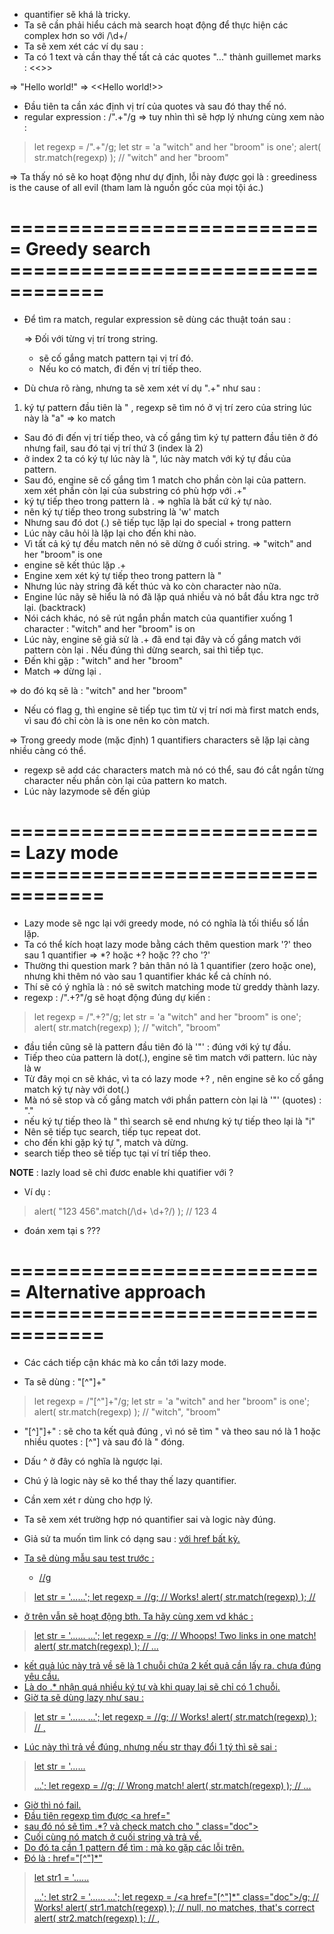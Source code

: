 - quantifier sẽ khá là tricky.
- Ta sẽ cần phải hiểu cách mà search hoạt động để thực hiện các complex hơn so với /\d+/
- Ta sẽ xem xét các ví dụ sau :
- Ta có 1 text và cần thay thế tất cả các quotes "..." thành guillemet marks : <<>>

=>  "Hello world!" => <<Hello world!>>

- Đầu tiên ta cần xác định vị trí của quotes và sau đó thay thế nó.
- regular expression : /".+"/g => tuy nhìn thì sẽ hợp lý nhưng cùng xem nào :

>   let regexp = /".+"/g;
>   let str = 'a "witch" and her "broom" is one';
>   alert( str.match(regexp) ); // "witch" and her "broom"

=> Ta thấy nó sẽ ko hoạt động như dự định, lỗi này được gọi là : greediness is the cause of all evil (tham lam là nguồn gốc của mọi tội ác.)

# =========================== Greedy search ==================================
- Để tìm ra match, regular expression sẽ dùng các thuật toán sau :

    => Đối với từng vị trí trong string.
    + sẽ cố gắng match pattern tại vị trí đó.
    + Nếu ko có match, đi đến vị trí tiếp theo.

- Dù chưa rõ ràng, nhưng ta sẽ xem xét ví dụ ".+" như sau :

1. ký tự pattern đầu tiên là " , regexp sẽ tìm nó ở vị trí zero của string lúc này là "a" => ko match
- Sau đó đi đến vị trí tiếp theo, và cố gắng tìm ký tự pattern đầu tiên ở đó nhưng fail, sau đó tại vị trí thứ 3 (index là 2)
- ở index 2 ta có ký tự lúc này là ", lúc này match với ký tự đầu của pattern.
- Sau đó, engine sẽ cố gắng tìm 1 match cho phần còn lại của pattern. xem xét phần còn lại của substring có phù hợp với .+"
- ký tự tiếp theo trong pattern là . => nghĩa là bất cứ ký tự nào.
- nên ký tự tiếp theo trong substring là 'w' match
- Nhưng sau đó dot (.) sẽ tiếp tục lặp lại do special + trong pattern
- Lúc này câu hỏi là lặp lại cho đến khi nào.
- Vì tất cả ký tự đều match nên nó sẽ dừng ở cuối string. => "witch" and her "broom" is one
- engine sẽ kết thúc lặp .+
- Engine xem xét ký tự tiếp theo trong pattern là "
- Nhưng lúc này string đã kết thúc và ko còn character nào nữa.
- Engine lúc nãy sẽ hiểu là nó đã lặp quá nhiều và nó bắt đầu ktra ngc trở lại. (backtrack)
- Nói cách khác, nó sẽ rút ngắn phần match của quantifier xuống 1 character : "witch" and her "broom" is on
- Lúc này, engine sẽ giả sử là .+ đã end tại đây và cố gắng match với pattern còn lại . Nếu đúng thì dừng search, sai thì tiếp tục.
- Đến khi gặp : "witch" and her "broom"
- Match => dừng lại .

=> do đó kq sẽ là : "witch" and her "broom"
- Nếu có flag g, thì engine sẽ tiếp tục tìm từ vị trí nơi mà first match ends, vì sau đó chỉ còn là is one nên ko còn match.

=> Trong greedy mode (mặc định) 1 quantifiers characters sẽ lặp lại càng nhiều càng có thể.
- regexp sẽ add các characters match mà nó có thể, sau đó cắt ngắn từng character nếu phần còn lại của pattern ko match.
- Lúc này lazymode sẽ đến giúp


# =========================== Lazy mode ==================================
- Lazy mode sẽ ngc lại với greedy mode, nó có nghĩa là tối thiểu số lần lặp.
- Ta có thể kích hoạt lazy mode bằng cách thêm question mark '?' theo sau 1 quantifier => *? hoặc +? hoặc ?? cho '?'
- Thường thi question mark ? bản thân nó là 1 quantifier (zero hoặc one), nhưng khi thêm nó vào sau 1 quantifier khác kể cả chính nó.
- Thí sẽ có ý nghĩa là : nó sẽ switch matching mode từ greddy thành lazy.
- regexp : /".+?"/g sẽ hoạt động đúng dự kiến :

>   let regexp = /".+?"/g;
>   let str = 'a "witch" and her "broom" is one';
>   alert( str.match(regexp) ); // "witch", "broom"

- đầu tiền cũng sẽ là pattern đầu tiên đó là  '"' : đúng với ký tự đầu.
- Tiếp theo của pattern là dot(.), engine sẽ tìm match với pattern. lúc này là w
- Từ đây mọi cn sẽ khác, vì ta có lazy mode +? , nên engine sẽ ko cố gắng match ký tự này với dot(.)
- Mà nó sẽ stop và cố gắng match với phần pattern còn lại là '"' (quotes) : "."  
- nếu ký tự tiếp theo là " thì search sẽ end nhưng ký tự tiếp theo lại là "i"
- Nên sẽ tiếp tục search, tiếp tục repeat dot.
- cho đến khi gặp ký tự ", match và dừng.
- search tiếp theo sẽ tiếp tục tại ví trí tiếp theo.

__NOTE__ : lazly load sẽ chỉ đươc enable khi quatifier với ?

- Ví dụ :

>   alert( "123 456".match(/\d+ \d+?/) ); // 123 4
- đoán xem tại s ???


# =========================== Alternative approach ==================================
- Các cách tiếp cận khác mà ko cần tới lazy mode.

- Ta sẽ dùng : "[^"]+"

>   let regexp = /"[^"]+"/g;
>   let str = 'a "witch" and her "broom" is one';
>   alert( str.match(regexp) ); // "witch", "broom"

- "[^]"]+" : sẽ cho ta kết quả đúng , vì nó sẽ tìm " và theo sau nó là 1 hoặc nhiều quotes : [^"] và sau đó là " đóng.
- Dấu ^ ở đây có nghĩa là ngược lại.
- Chú ý là logic này sẽ ko thể thay thế lazy quantifier.
- Cần xem xét r dùng cho hợp lý.
- Ta sẽ xem xét trường hợp nó quantifier sai và logic này đúng.
- Giả sử ta muốn tìm link có dạng sau : <a href="..." class="doc"> với href bất kỳ.
- Ta sẽ dùng mẫu sau test trước :

  + /<a href=".*" class="doc">/g

> let str = '...<a href="link" class="doc">...';
> let regexp = /<a href=".*" class="doc">/g;
> // Works!
> alert( str.match(regexp) ); // <a href="link" class="doc">

- ở trên vẫn sẽ hoạt động bth. Ta hãy cùng xem vd khác :

> let str = '...<a href="link1" class="doc">... <a href="link2" class="doc">...';
> let regexp = /<a href=".*" class="doc">/g;
> // Whoops! Two links in one match!
> alert( str.match(regexp) ); // <a href="link1" class="doc">... <a href="link2" class="doc">

- kết quả lúc này trả về sẽ là 1 chuỗi chứa 2 kết quả cần lấy ra. chưa đúng yêu cầu.
- Là do .* nhận quá nhiều ký tự và khi quay lại sẽ chỉ có 1 chuỗi.
- Giờ ta sẽ dùng lazy như sau :

> let str = '...<a href="link1" class="doc">... <a href="link2" class="doc">...';
> let regexp = /<a href=".*?" class="doc">/g;
> // Works!
> alert( str.match(regexp) ); // <a href="link1" class="doc">, <a href="link2" class="doc">

- Lúc này thì trả về đúng, nhưng nếu str thay đổi 1 tý thì sẽ sai :

> let str = '...<a href="link1" class="wrong">... <p style="" class="doc">...';
> let regexp = /<a href=".*?" class="doc">/g;
> // Wrong match!
> alert( str.match(regexp) ); // <a href="link1" class="wrong">... <p style="" class="doc">

- Giờ thì nó fail.
- Đầu tiên regexp tìm được <a href="
- sau đó nó sẽ tìm .*? và check match cho " class="doc">
- Cuối cùng nó match ở cuối string và trả về.
- Do đó ta cần 1 pattern để tìm : <a href="...something..." class="doc"> mà ko gặp các lỗi trên.
- Đó là : href="[^"]*"

> let str1 = '...<a href="link1" class="wrong">... <p style="" class="doc">...';
> let str2 = '...<a href="link1" class="doc">... <a href="link2" class="doc">...';
> let regexp = /<a href="[^"]*" class="doc">/g;
> // Works!
> alert( str1.match(regexp) ); // null, no matches, that's correct
> alert( str2.match(regexp) ); // <a href="link1" class="doc">, <a href="link2" class="doc">
